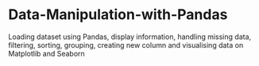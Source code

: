 # Data-Manipulation-with-Pandas
Loading dataset using Pandas, display information, handling missing data, filtering, sorting, grouping, creating new column and visualising data on Matplotlib and Seaborn
